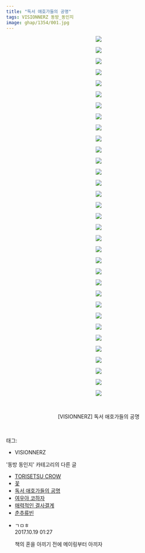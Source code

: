 ```yaml
---
title: "독서 애호가들의 공명"
tags: VISIONNERZ 동방_동인지
image: ghap/1354/001.jpg
---
```

<div class="article">
<p style="text-align: center; clear: none; float: none;"><img src="{{ site.nasurl }}/ghap/1354/001.jpg"/></p>
<p style="text-align: center; clear: none; float: none;"><img src="{{ site.nasurl }}/ghap/1354/002.jpg"/></p>
<p style="text-align: center; clear: none; float: none;"><img src="{{ site.nasurl }}/ghap/1354/003.jpg"/></p>
<p style="text-align: center; clear: none; float: none;"><img src="{{ site.nasurl }}/ghap/1354/004.jpg"/></p>
<p style="text-align: center; clear: none; float: none;"><img src="{{ site.nasurl }}/ghap/1354/005.jpg"/></p>
<p style="text-align: center; clear: none; float: none;"><img src="{{ site.nasurl }}/ghap/1354/006.jpg"/></p>
<p style="text-align: center; clear: none; float: none;"><img src="{{ site.nasurl }}/ghap/1354/007.jpg"/></p>
<p style="text-align: center; clear: none; float: none;"><img src="{{ site.nasurl }}/ghap/1354/008.jpg"/></p>
<p style="text-align: center; clear: none; float: none;"><img src="{{ site.nasurl }}/ghap/1354/009.jpg"/></p>
<p style="text-align: center; clear: none; float: none;"><img src="{{ site.nasurl }}/ghap/1354/010.jpg"/></p>
<p style="text-align: center; clear: none; float: none;"><img src="{{ site.nasurl }}/ghap/1354/011.jpg"/></p>
<p style="text-align: center; clear: none; float: none;"><img src="{{ site.nasurl }}/ghap/1354/012.jpg"/></p>
<p style="text-align: center; clear: none; float: none;"><img src="{{ site.nasurl }}/ghap/1354/013.jpg"/></p>
<p style="text-align: center; clear: none; float: none;"><img src="{{ site.nasurl }}/ghap/1354/014.jpg"/></p>
<p style="text-align: center; clear: none; float: none;"><img src="{{ site.nasurl }}/ghap/1354/015.jpg"/></p>
<p style="text-align: center; clear: none; float: none;"><img src="{{ site.nasurl }}/ghap/1354/016.jpg"/></p>
<p style="text-align: center; clear: none; float: none;"><img src="{{ site.nasurl }}/ghap/1354/017.jpg"/></p>
<p style="text-align: center; clear: none; float: none;"><img src="{{ site.nasurl }}/ghap/1354/018.jpg"/></p>
<p style="text-align: center; clear: none; float: none;"><img src="{{ site.nasurl }}/ghap/1354/019.jpg"/></p>
<p style="text-align: center; clear: none; float: none;"><img src="{{ site.nasurl }}/ghap/1354/020.jpg"/></p>
<p style="text-align: center; clear: none; float: none;"><img src="{{ site.nasurl }}/ghap/1354/021.jpg"/></p>
<p style="text-align: center; clear: none; float: none;"><img src="{{ site.nasurl }}/ghap/1354/022.jpg"/></p>
<p style="text-align: center; clear: none; float: none;"><img src="{{ site.nasurl }}/ghap/1354/023.jpg"/></p>
<p style="text-align: center; clear: none; float: none;"><img src="{{ site.nasurl }}/ghap/1354/024.jpg"/></p>
<p style="text-align: center; clear: none; float: none;"><img src="{{ site.nasurl }}/ghap/1354/025.jpg"/></p>
<p style="text-align: center; clear: none; float: none;"><img src="{{ site.nasurl }}/ghap/1354/026.jpg"/></p>
<p style="text-align: center; clear: none; float: none;"><img src="{{ site.nasurl }}/ghap/1354/027.jpg"/></p>
<p style="text-align: center; clear: none; float: none;"><img src="{{ site.nasurl }}/ghap/1354/028.jpg"/></p>
<p style="text-align: center; clear: none; float: none;"><img src="{{ site.nasurl }}/ghap/1354/029.jpg"/></p>
<p style="text-align: center; clear: none; float: none;"><img src="{{ site.nasurl }}/ghap/1354/030.jpg"/></p>
<p style="text-align: center; clear: none; float: none;"><img src="{{ site.nasurl }}/ghap/1354/031.jpg"/></p>
<p style="text-align: center; clear: none; float: none;"><img src="{{ site.nasurl }}/ghap/1354/032.jpg"/></p>
<p style="text-align: center; clear: none; float: none;"><img src="{{ site.nasurl }}/ghap/1354/033.jpg"/></p>
<p style="text-align: center; clear: none; float: none;"><br/></p>
<p style="text-align: center; clear: none; float: none;">[VISIONNERZ] 독서 애호가들의 공명</p>
<p><br/></p>
</div><div class="tagTrail">
<p>태그: </p>
<ul>
<li>VISIONNERZ</li>
</ul>
</div><div class="another">
<p>'동방 동인지' 카테고리의 다른 글</p>
<ul>
<li><a href="/2016-08-05-ghap_1356">TORISETSU CROW</a></li>
<li><a href="/2016-08-05-ghap_1355">꽃</a></li>
<li><a href="/2016-08-05-ghap_1354">독서 애호가들의 공명</a></li>
<li><a href="/2016-08-05-ghap_1353">여우야 코하자</a></li>
<li><a href="/2016-08-05-ghap_1352">매력적인 결사결계</a></li>
<li><a href="/2016-08-05-ghap_1351">춘추류빈</a></li>
</ul>
</div><div class="cb_module cb_fluid">
<div class="cb_wrt cb_profile">
<div class="comment">
<ul>
<li class="cb_thumb_off" id="comment15108723">
<div class="cb_comment_area">
<div class="cb_info_area">
<div class="cb_section">
<span class="cb_nick_name">ㄱㅁㅎ</span>
</div>
<div class="cb_section">
<span class="cb_date">2017.10.19 01:27 </span>
</div>
</div>
<div class="cb_dsc_comment">
<p class="cb_dsc">
											책의 혼을 아끼기 전에 메이링부터 아끼자
										</p>
</div>
</div></li>
</ul>
</div>
</div><!-- commentList close -->
</div>
<br/>
<p id="refer"></p>
<br/>
